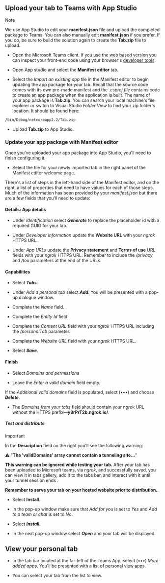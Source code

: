 ## Upload your tab to Teams with App Studio

>[!NOTE]
> We use App Studio to edit your **manifest.json** file and upload the completed package to Teams. You can also manually edit **manifest.json** if you prefer. If you do, be sure to build the solution again to create the **Tab.zip** file to upload.

- Open the Microsoft Teams client. If you use the [web based version](https://teams.microsoft.com) you can inspect your front-end code using your browser's [developer tools](~/foo.md).

- Open App studio and select the **Manifest editor** tab.

- Select the *Import an existing app* tile in the Manifest editor to begin updating the app package for your tab. Recall that the source code comes with its own pre-made manifest and the *.csproj file* contains code to create an app package when the application is built. The name of your app package is **Tab.zip**. You can search your local machine's file explorer or switch to Visual Studio *Folder View* to find your zip folder's location. It should be found here:

```bash
/bin/Debug/netcoreapp2.2/Tab.zip
```

- Upload **Tab.zip** to App Studio.

### Update your app package with Manifest editor

Once you've uploaded your app package into App Studio, you'll need to finish configuring it.

- Select the tile for your newly imported tab in the right panel of the Manifest editor welcome page.

There's a list of steps in the left-hand side of the Manifest editor, and on the right, a list of properties that need to have values for each of those steps. Much of the information has been provided by your *manifest.json* but there are a few fields that you'll need to update:

#### Details: App details

- Under *Identification* select ***Generate*** to replace the placeholder id with a required GUID for your tab.

- Under *Developer information* update the **Website URL** with your *ngrok* HTTPS URL.

- Under *App URLs* update the **Privacy statement** and **Terms of use** URL fields with your *ngrok* HTTPS URL. Remember to include the */privacy* and */tou* parameters at the end of the URLs.

#### Capabilities

- Select ***Tabs***.

- Under *Add a personal tab* select ***Add***. You will be presented with a pop-up dialogue window.

- Complete the *Name* field.

- Complete the *Entity Id* field.

- Complete the *Content URL* field with your *ngrok* HTTPS URL including the */personalTab* parameter.

- Complete the *Website URL* field with your *ngrok* HTTPS URL.

- Select ***Save***.

#### Finish

- Select *Domains and permissions*

- Leave the *Enter a valid domain* field empty.

If the *Additional valid domains* field is populated, select (•••) and choose ***Delete***.

- The *Domains from your tabs* field should contain your ngrok URL without the HTTPS prefix—**y8rPrT2b.ngrok.io/**.

##### Test and distribute

>[!IMPORTANT]
>In the **Description** field on the right you'll see the following warning:
>
>&#9888; "**The 'validDomains' array cannot contain a tunneling site...**"
>
>**This warning can be ignored while testing your tab.** After your tab has been uploaded to Microsoft teams, via *ngrok*, and successfully saved, you can view it in tabs gallery, add it to the tabs bar, and interact with it until your tunnel session ends .
>
>**Remember to serve your tab on your hosted website prior to distribution.**.

- Select **Install**.

- In the pop-up window make sure that *Add for you* is set to *Yes* and *Add to a team or chat* is set to *No*.

- Select ***Install***.

- In the next pop-up window select ***Open*** and your tab will be displayed.

## View your personal tab

- In the tab bar located at the far-left of the Teams App, select (•••) *More added apps*. You'll be presented with a list of personal view apps.

- You can select your tab from the list to view.